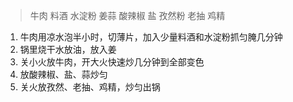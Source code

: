 > 牛肉 料酒 水淀粉 姜蒜 酸辣椒 盐 孜然粉 老抽 鸡精

1. 牛肉用凉水泡半小时，切薄片，加入少量料酒和水淀粉抓匀腌几分钟
2. 锅里烧干水放油，放入姜
3. 关小火放牛肉，开大火快速炒几分钟到全部变色
4. 放酸辣椒、盐、蒜炒匀
5. 关火放孜然、老抽、鸡精，炒匀出锅